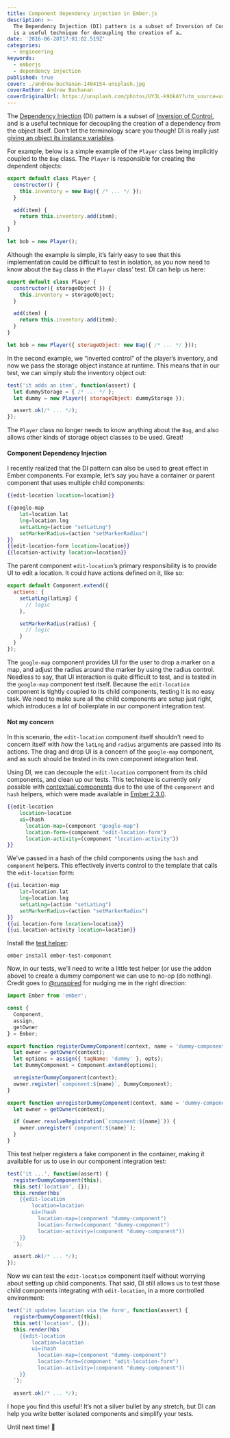 ```yaml
---
title: Component dependency injection in Ember.js
description: >-
  The Dependency Injection (DI) pattern is a subset of Inversion of Control, and
  is a useful technique for decoupling the creation of a…
date: '2016-06-28T17:01:02.519Z'
categories:
  - engineering
keywords:
  - emberjs
  - dependency injection
published: true
cover: ./andrew-buchanan-1404154-unsplash.jpg
coverAuthor: Andrew Buchanan
coverOriginalUrl: https://unsplash.com/photos/UYJL-k9bkAY?utm_source=unsplash&utm_medium=referral&utm_content=creditCopyText
---
```


The [Dependency Injection](http://martinfowler.com/articles/injection.html) (DI) pattern is a subset of [Inversion of Control](http://martinfowler.com/articles/injection.html#InversionOfControl), and is a useful technique for decoupling the creation of a dependency from the object itself. Don’t let the terminology scare you though! DI is really just [giving an object its instance variables](http://www.jamesshore.com/Blog/Dependency-Injection-Demystified.html).

For example, below is a simple example of the `Player` class being implicitly coupled to the `Bag` class. The `Player` is responsible for creating the dependent objects:

```js
export default class Player {
  constructor() {
    this.inventory = new Bag({ /* ... */ });
  }

  add(item) {
    return this.inventory.add(item);
  }
}

let bob = new Player();
```

Although the example is simple, it’s fairly easy to see that this implementation could be difficult to test in isolation, as you now need to know about the `Bag` class in the `Player` class’ test. DI can help us here:

```js
export default class Player {
  constructor({ storageObject }) {
    this.inventory = storageObject;
  }

  add(item) {
    return this.inventory.add(item);
  }
}

let bob = new Player({ storageObject: new Bag({ /* ... */ }));
```

In the second example, we “inverted control” of the player’s inventory, and now we pass the storage object instance at runtime. This means that in our test, we can simply stub the inventory object out:

```js
test('it adds an item', function(assert) {
  let dummyStorage = { /* ... */ };
  let dummy = new Player({ storageObject: dummyStorage });

  assert.ok(/* ... */);
});
```

The `Player` class no longer needs to know anything about the `Bag`, and also allows other kinds of storage object classes to be used. Great!

#### Component Dependency Injection

I recently realized that the DI pattern can also be used to great effect in Ember components. For example, let’s say you have a container or parent component that uses multiple child components:

```handlebars:title=templates/application.hbs
{{edit-location location=location}}
```

```handlebars:title=components/edit-location.hbs
{{google-map
    lat=location.lat
    lng=location.lng
    setLatLng=(action "setLatLng")
    setMarkerRadius=(action "setMarkerRadius")
}}
{{edit-location-form location=location}}
{{location-activity location=location}}
```

The parent component `edit-location`’s primary responsibility is to provide UI to edit a location. It could have actions defined on it, like so:

```js:title=components/edit-location.js
export default Component.extend({
  actions: {
    setLatLng(latLng) {
      // logic
    },

    setMarkerRadius(radius) {
      // logic
    }
  }
});
```

The `google-map` component provides UI for the user to drop a marker on a map, and adjust the radius around the marker by using the radius control. Needless to say, that UI interaction is quite difficult to test, and is tested in the `google-map` component test itself. Because the `edit-location` component is tightly coupled to its child components, testing it is no easy task. We need to make sure all the child components are setup just right, which introduces a lot of boilerplate in our component integration test.

#### Not my concern

In this scenario, the `edit-location` component itself shouldn’t need to concern itself with _how_ the `latLng` and `radius` arguments are passed into its actions. The drag and drop UI is a concern of the `google-map` component, and as such should be tested in its own component integration test.

Using DI, we can decouple the `edit-location` component from its child components, and clean up our tests. This technique is currently only possible with [contextual components](http://emberjs.com/blog/2016/01/15/ember-2-3-released.html#toc_contextual-components) due to the use of the `component` and `hash` helpers, which were made available in [Ember 2.3.0](http://emberjs.com/blog/2016/01/15/ember-2-3-released.html).

```handlebars:title=application.hbs
{{edit-location
    location=location
    ui=(hash
      location-map=(component "google-map")
      location-form=(component "edit-location-form")
      location-activity=(component "location-activity"))
}}
```

We’ve passed in a hash of the child components using the `hash` and `component` helpers. This effectively inverts control to the template that calls the `edit-location` form:

```handlebars:title=components/edit-location.hbs
{{ui.location-map
    lat=location.lat
    lng=location.lng
    setLatLng=(action "setLatLng")
    setMarkerRadius=(action "setMarkerRadius")
}}
{{ui.location-form location=location}}
{{ui.location-activity location=location}}
```

Install the [test helper](https://github.com/poteto/ember-test-component):

```
ember install ember-test-component
```

Now, in our tests, we’ll need to write a little test helper (or use the addon above) to create a dummy component we can use to no-op (do nothing). Credit goes to [@runspired](https://twitter.com/runspired) for nudging me in the right direction:

```js:title=tests/helpers/dummy-component.js
import Ember from 'ember';

const {
  Component,
  assign,
  getOwner
} = Ember;

export function registerDummyComponent(context, name = 'dummy-component', opts = {}) {
  let owner = getOwner(context);
  let options = assign({ tagName: 'dummy' }, opts);
  let DummyComponent = Component.extend(options);

  unregisterDummyComponent(context);
  owner.register(`component:${name}`, DummyComponent);
}

export function unregisterDummyComponent(context, name = 'dummy-component') {
  let owner = getOwner(context);

  if (owner.resolveRegistration(`component:${name}`)) {
    owner.unregister(`component:${name}`);
  }
}
```

This test helper registers a fake component in the container, making it available for us to use in our component integration test:

```js:title=tests/integration/edit-location-test.js
test('it ...', function(assert) {
  registerDummyComponent(this);
  this.set('location', {});
  this.render(hbs`
    {{edit-location
        location=location
        ui=(hash
          location-map=(component "dummy-component")
          location-form=(component "dummy-component")
          location-activity=(component "dummy-component"))
    }}
  `);

  assert.ok(/* ... */);
});
```

Now we can test the `edit-location` component itself without worrying about setting up child components. That said, DI still allows us to test those child components integrating with `edit-location`, in a more controlled environment:

```js:title=tests/integration/edit-location-test.js
test('it updates location via the form', function(assert) {
  registerDummyComponent(this);
  this.set('location', {});
  this.render(hbs`
    {{edit-location
        location=location
        ui=(hash
          location-map=(component "dummy-component")
          location-form=(component "edit-location-form")
          location-activity=(component "dummy-component"))
    }}
  `);

  assert.ok(/* ... */);
```

I hope you find this useful! It’s not a silver bullet by any stretch, but DI can help you write better isolated components and simplify your tests.

Until next time! 👋